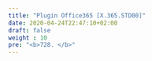 ```yaml
---
title: "Plugin Office365 [X.365.STD00]"
date: 2020-04-24T22:47:10+02:00
draft: false
weight : 10
pre: "<b>728. </b>"
---
```

